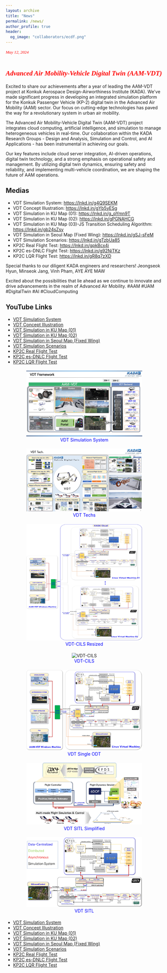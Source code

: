 ```yaml
---
layout: archive
title: "News"
permalink: /news/
author_profile: true
header:
  og_image: "collaborators/ecdf.png"
---
```


<span style="font-family: times, serif; font-size:10pt; font-style:italic; color:red"> May 12, 2024 </span>

# <span style="font-family: times, serif; font-size:16pt; font-style:italic; color:red"> Advanced Air Mobility-Vehicle Digital Twin (AAM-VDT) </span>

Excited to share our achievements after a year of leading the AAM-VDT project at Konkuk Aerospace Design-Airworthiness Institute (KADA). We've made significant progress in developing an integrated simulation platform for the Konkuk Passenger Vehicle (KP-2) digital twin in the Advanced Air Mobility (AAM) sector. Our focus on cutting-edge technologies has paved the way for a revolutionary system in urban air mobility.

The Advanced Air Mobility-Vehicle Digital Twin (AAM-VDT) project integrates cloud computing, artificial intelligence, and simulation to manage heterogeneous vehicles in real-time. Our collaboration within the KADA Research Groups - Design and Analysis, Simulation and Control, and AI Applications - has been instrumental in achieving our goals.

Our key features include cloud server integration, AI-driven operations, digital twin technology, and a strong emphasis on operational safety and management. By utilizing digital twin dynamics, ensuring safety and reliability, and implementing multi-vehicle coordination, we are shaping the future of AAM operations.

## Medias

- VDT Simulation System: <https://lnkd.in/g4Q9SEKM>
- VDT Concept Illustration: <https://lnkd.in/gYb5yESg>
- VDT Simulation in KU Map (01): <https://lnkd.in/g_pYmn9T>
- VDT Simulation in KU Map (02): <https://lnkd.in/gPGNAHCG>
- VDT Simulation in KU Map (03)-JS Transition Scheduling Algorithm: <https://lnkd.in/gb24sZsy>
- VDT Simulation in Seoul Map (Fixed Wing): <https://lnkd.in/gSJ-sFeM>
- VDT Simulation Scenarios: <https://lnkd.in/gTzbUa85>
- KP2C Real Flight Test: <https://lnkd.in/gpkBcx4i>
- KP2C es-DNLC Flight Test: <https://lnkd.in/g92NiTKz>
- KP2C LQR Flight Test: <https://lnkd.in/gR8q7zXD>

Special thanks to our diligent KADA engineers and researchers! Jeongseok Hyun, Minseok Jang, Vinh Pham, AYE AYE MAW

Excited about the possibilities that lie ahead as we continue to innovate and drive advancements in the realm of Advanced Air Mobility. #AAM #UAM #DigitalTwin #AI #CloudComputing

## YouTube Links

- [VDT Simulation System](https://youtu.be/ePH-f1H2PH8)
- [VDT Concept Illustration](https://youtu.be/9effNK__aOU)
- [VDT Simulation in KU Map (01)](https://youtu.be/X20FuC0C7pM)
- [VDT Simulation in KU Map (02)](https://youtu.be/huKKna1OFjA)
- [VDT Simulation in Seoul Map (Fixed Wing)](https://youtu.be/luD0U2uVrgg)
- [VDT Simulation Scenarios](https://youtu.be/QfZZfo9YNls)
- [KP2C Real Flight Test](https://youtu.be/qfMXk1IYKFA)
- [KP2C es-DNLC Flight Test](https://youtu.be/u0xFRdc-97Q)
- [KP2C LQR Flight Test](https://youtu.be/FqyS67FReXo)


<html lang="en">
<head>
    <meta charset="UTF-8">
    <meta name="viewport" content="width=device-width, initial-scale=1.0">
    <title>Gallery of Images</title>
    <style>
        figure {
            text-align: center;
            margin: 20px;
        }
        figcaption {
            color: blue;
        }
        img {
            width: 80%;
            height: auto;
        }
    </style>
</head>
<body>
    <figure>
        <img src="../images/news/VDT Simulation System.jpg" alt="VDT Simulation System">
        <figcaption>VDT Simulation System</figcaption>
    </figure>
    <figure>
        <img src="../images/news/VDT Techs..jpg" alt="VDT Techs">
        <figcaption>VDT Techs</figcaption>
    </figure>
    <figure>
        <img src="../images/news/VDT-CILS-Rezied.jpg" alt="VDT-CILS Resized">
        <figcaption>VDT-CILS Resized</figcaption>
    </figure>
    <figure>
        <img src="../images/news/VDT-CILS.jpg" alt="VDT-CILS">
        <figcaption>VDT-CILS</figcaption>
    </figure>
    <figure>
        <img src="../images/news/VDT-Single-ODT.jpg" alt="VDT Single ODT">
        <figcaption>VDT Single ODT</figcaption>
    </figure>
    <figure>
        <img src="../images/news/VDT-SITL-Simplified.jpg" alt="VDT SITL Simplified">
        <figcaption>VDT SITL Simplified</figcaption>
    </figure>
    <figure>
        <img src="../images/news/VDT-SITL.jpg" alt="VDT SITL">
        <figcaption>VDT SITL</figcaption>
    </figure>
</body>
</html>

<!-- YouTube Links -->
<ul>
    <li><a href="https://youtu.be/ePH-f1H2PH8">VDT Simulation System</a></li>
    <li><a href="https://youtu.be/9effNK__aOU">VDT Concept Illustration</a></li>
    <li><a href="https://youtu.be/X20FuC0C7pM">VDT Simulation in KU Map (01)</a></li>
    <li><a href="https://youtu.be/huKKna1OFjA">VDT Simulation in KU Map (02)</a></li>
    <li><a href="https://youtu.be/luD0U2uVrgg">VDT Simulation in Seoul Map (Fixed Wing)</a></li>
    <li><a href="https://youtu.be/QfZZfo9YNls">VDT Simulation Scenarios</a></li>
    <li><a href="https://youtu.be/qfMXk1IYKFA">KP2C Real Flight Test</a></li>
    <li><a href="https://youtu.be/u0xFRdc-97Q">KP2C es-DNLC Flight Test</a></li>
    <li><a href="https://youtu.be/FqyS67FReXo">KP2C LQR Flight Test</a></li>
</ul>
